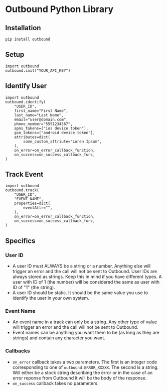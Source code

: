 # Outbound Python Library

## Installation

    pip install outbound

## Setup

    import outbound
    outbound.init("YOUR_API_KEY")

## Identify User

    import outbound
    outbound.identify(
        "USER_ID",
        first_name="First Name",
        last_name="Last Name",
        email="user@domain.com",
        phone_number="5551234567",
        apns_tokens=["ios device token"],
        gcm_tokens=["android device token"],
        attributes=dict(
            some_custom_attriute="Loren Ipsum",
        ),
        on_error=on_error_callback_function,
        on_success=on_success_callback_func,
    )

## Track Event

    import outbound
    outbound.track(
        "USER_ID",
        "EVENT NAME",
        properties=dict(
            eventAttr="",
        ),
        on_error=on_error_callback_function,
        on_success=on_success_callback_func,
    )

## Specifics
### User ID
- A user ID must ALWAYS be a string or a number. Anything else will trigger an error and the call will not be sent to Outbound. User IDs are always stored as strings. Keep this in mind if you have different types. A user with ID of 1 (the number) will be considered the same as user with ID of "1" (the string).
- A user ID should be static. It should be the same value you use to identify the user in your own system.

### Event Name
- An event name in a track can only be a string. Any other type of value will trigger an error and the call will not be sent to Outbound.
- Event names can be anything you want them to be (as long as they are strings) and contain any character you want.

### Callbacks
- `on_error` callback takes a two parameters. The first is an integer code corresponding to one of `outbound.ERROR_XXXXX`. The second is a string. Will either be a stock string describing the error or in the case of an error reponse from Outbound it will be the body of the response.
- `on_success` callback takes no parameters.
